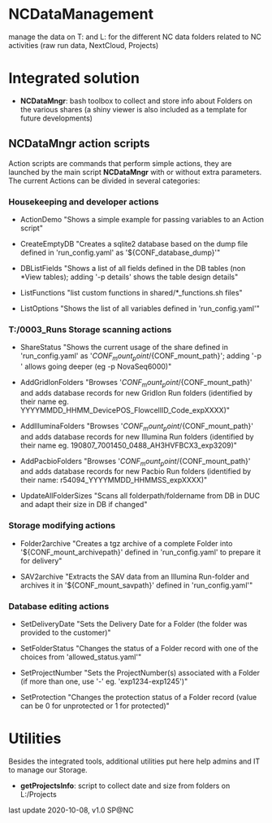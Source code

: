 # NCDataManagement

manage the data on T: and L: for the different NC data folders related to NC activities (raw run data, NextCloud, Projects)

# Integrated solution
* **NCDataMngr**: bash toolbox to collect and store info about Folders on the various shares (a shiny viewer is also included as a template for future developments)

## **NCDataMngr action scripts**
Action scripts are commands that perform simple actions, they are launched by the main script **NCDataMngr** with or without extra parameters. The current Actions can be divided in several categories:

### Housekeeping and developer actions

* ActionDemo
  "Shows a simple example for passing variables to an Action script"

* CreateEmptyDB
  "Creates a sqlite2 database based on the dump file defined in 'run_config.yaml' as '${CONF_database_dump}'"

* DBListFields
  "Shows a list of all fields defined in the DB tables (non *View tables); adding '-p details' shows the table design details"

* ListFunctions
  "list custom functions in shared/*_functions.sh files"

* ListOptions
  "Shows the list of all variables defined in 'run_config.yaml'"

### T:/0003_Runs Storage scanning actions

* ShareStatus
  "Shows the current usage of the share defined in 'run_config.yaml' as '${CONF_mount_point}/${CONF_mount_path}'; adding '-p <subfolder>' allows going deeper (eg -p NovaSeq6000)"

* AddGridIonFolders
  "Browses '${CONF_mount_point}/${CONF_mount_path}' and adds database records for new GridIon Run folders (identified by their name eg. YYYYMMDD_HHMM_DevicePOS_FlowcellID_Code_expXXXX)"

* AddIlluminaFolders
  "Browses '${CONF_mount_point}/${CONF_mount_path}' and adds database records for new Illumina Run folders (identified by their name eg. 190807_7001450_0488_AH3HVFBCX3_exp3209)"

* AddPacbioFolders
  "Browses '${CONF_mount_point}/${CONF_mount_path}' and adds database records for new Pacbio Run folders (identified by their name: r54094_YYYYMMDD_HHMMSS_expXXXX)"

* UpdateAllFolderSizes
  "Scans all folderpath/foldername from DB in DUC and adapt their size in DB if changed"

### Storage modifying actions

* Folder2archive
  "Creates a tgz archive of a complete Folder into '${CONF_mount_archivepath}' defined in 'run_config.yaml' to prepare it for delivery"

* SAV2archive
  "Extracts the SAV data from an Illumina Run-folder and archives it in '${CONF_mount_savpath}' defined in 'run_config.yaml'"

### Database editing actions

* SetDeliveryDate
  "Sets the Delivery Date for a Folder (the folder was provided to the customer)"

* SetFolderStatus
  "Changes the status of a Folder record with one of the choices from 'allowed_status.yaml'"

* SetProjectNumber
  "Sets the ProjectNumber(s) associated with a Folder (if more than one, use '-' eg. 'exp1234-exp1245')"

* SetProtection
  "Changes the protection status of a Folder record (value can be 0 for unprotected or 1 for protected)"

# Utilities

Besides the integrated tools, additional utilities put here help admins and IT to manage our Storage.

* **getProjectsInfo**: script to collect date and size from folders on L:/Projects


last update 2020-10-08, v1.0
SP@NC